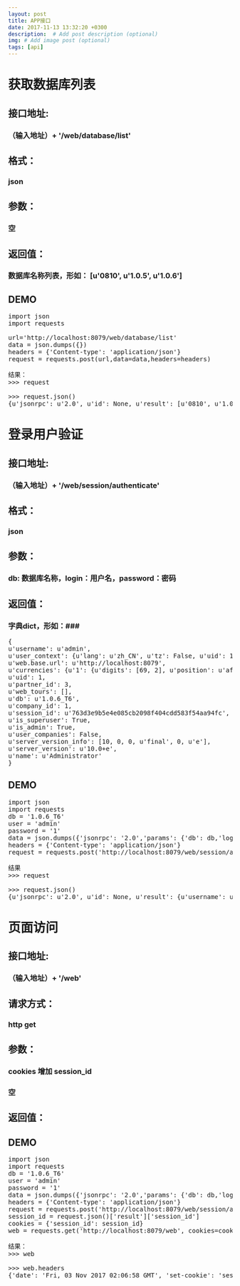 ```yaml
---
layout: post
title: APP接口
date: 2017-11-13 13:32:20 +0300
description:  # Add post description (optional)
img: # Add image post (optional)
tags: [api]
---
```

# 获取数据库列表 #

## 接口地址: ##
### （输入地址）+ '/web/database/list' ###
## 格式： ##
### json ###
## 参数： ##
### 空 ###
## 返回值： ##
### 数据库名称列表，形如： [u'0810', u'1.0.5', u'1.0.6'] ###
## DEMO ##
<pre>
import json
import requests

url='http://localhost:8079/web/database/list'
data = json.dumps({})
headers = {'Content-type': 'application/json'}
request = requests.post(url,data=data,headers=headers)

结果：
>>> request
<Response [200]>
>>> request.json()
{u'jsonrpc': u'2.0', u'id': None, u'result': [u'0810', u'1.0.5', u'1.0.6', u'1.0.6-security', u'1.0.6-xiao']}
</pre>

# 登录用户验证 #
## 接口地址: ##
### （输入地址）+ '/web/session/authenticate' ###
## 格式： ##
### json ###
## 参数： ##
### db: 数据库名称，login：用户名，password：密码 ###
## 返回值： ##
### 字典dict，形如：###
<pre>
{
u'username': u'admin',
u'user_context': {u'lang': u'zh_CN', u'tz': False, u'uid': 1},
u'web.base.url': u'http://localhost:8079',
u'currencies': {u'1': {u'digits': [69, 2], u'position': u'after', u'symbol': u'\u20ac'}, u'8': {u'digits': [69, 2], u'position': u'after', u'symbol': u'\xa5'}, u'3': {u'digits': [69, 2], u'position': u'before', u'symbol': u'$'}},
u'uid': 1,
u'partner_id': 3,
u'web_tours': [],
u'db': u'1.0.6_T6',
u'company_id': 1,
u'session_id': u'763d3e9b5e4e085cb2098f404cdd583f54aa94fc',
u'is_superuser': True,
u'is_admin': True,
u'user_companies': False,
u'server_version_info': [10, 0, 0, u'final', 0, u'e'],
u'server_version': u'10.0+e',
u'name': u'Administrator'
}
</pre>
## DEMO ##
<pre>
import json
import requests
db = '1.0.6_T6'
user = 'admin'
password = '1'
data = json.dumps({'jsonrpc': '2.0','params': {'db': db,'login': user,'password': password}})
headers = {'Content-type': 'application/json'}
request = requests.post('http://localhost:8079/web/session/authenticate',data,headers=headers)

结果
>>> request
<Response [200]>
>>> request.json()
{u'jsonrpc': u'2.0', u'id': None, u'result': {u'username': u'admin', u'user_context': {u'lang': u'zh_CN', u'tz': False, u'uid': 1}, u'web.base.url': u'http://localhost:8079', u'currencies': {u'1': {u'digits': [69, 2], u'position': u'after', u'symbol': u'\u20ac'}, u'8': {u'digits': [69, 2], u'position': u'after', u'symbol': u'\xa5'}, u'3': {u'digits': [69, 2], u'position': u'before', u'symbol': u'$'}}, u'uid': 1, u'partner_id': 3, u'web_tours': [], u'db': u'1.0.6_T6', u'company_id': 1, u'session_id': u'763d3e9b5e4e085cb2098f404cdd583f54aa94fc', u'is_superuser': True, u'is_admin': True, u'user_companies': False, u'server_version_info': [10, 0, 0, u'final', 0, u'e'], u'server_version': u'10.0+e', u'name': u'Administrator'}}
</pre>
# 页面访问 #
## 接口地址: ##
### （输入地址）+ '/web' ###
## 请求方式： ##
### http get ###
## 参数： ##
### cookies 增加 session_id  ###
### 空 ###
## 返回值： ##
###  ###
## DEMO ##
<pre>
import json
import requests
db = '1.0.6_T6'
user = 'admin'
password = '1'
data = json.dumps({'jsonrpc': '2.0','params': {'db': db,'login': user,'password': password}})
headers = {'Content-type': 'application/json'}
request = requests.post('http://localhost:8079/web/session/authenticate',data,headers=headers)
session_id = request.json()['result']['session_id']
cookies = {'session_id': session_id}
web = requests.get('http://localhost:8079/web', cookies=cookies)

结果：
>>> web
<Response [200]>
>>> web.headers
{'date': 'Fri, 03 Nov 2017 02:06:58 GMT', 'set-cookie': 'session_id=73394e94eff0bed05076dd10f2b29b0bc2da4174; Path=/', 'content-length': '133077', 'content-type': 'text/html; charset=utf-8', 'server': 'Werkzeug/0.9.6 Python/2.7.9'}

</pre>
